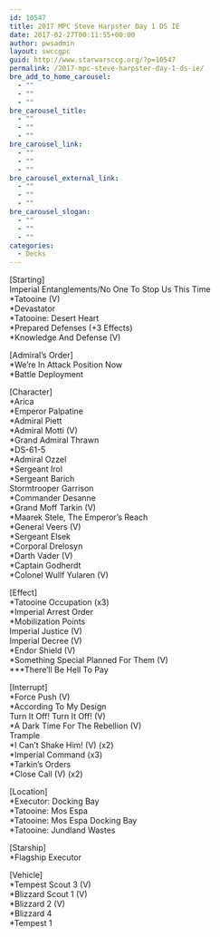 ```yaml
---
id: 10547
title: 2017 MPC Steve Harpster Day 1 DS IE
date: 2017-02-27T00:11:55+00:00
author: pwsadmin
layout: swccgpc
guid: http://www.starwarsccg.org/?p=10547
permalink: /2017-mpc-steve-harpster-day-1-ds-ie/
bre_add_to_home_carousel:
  - ""
  - ""
  - ""
bre_carousel_title:
  - ""
  - ""
  - ""
bre_carousel_link:
  - ""
  - ""
  - ""
bre_carousel_external_link:
  - ""
  - ""
  - ""
bre_carousel_slogan:
  - ""
  - ""
  - ""
categories:
  - Decks
---
```

[Starting]  
Imperial Entanglements/No One To Stop Us This Time  
*Tatooine (V)  
*Devastator  
*Tatooine: Desert Heart  
*Prepared Defenses (+3 Effects)  
*Knowledge And Defense (V)

[Admiral&#8217;s Order]  
*We&#8217;re In Attack Position Now  
*Battle Deployment

[Character]  
*Arica  
*Emperor Palpatine  
*Admiral Piett  
*Admiral Motti (V)  
*Grand Admiral Thrawn  
*DS-61-5  
*Admiral Ozzel  
*Sergeant Irol  
*Sergeant Barich  
Stormtrooper Garrison  
*Commander Desanne  
*Grand Moff Tarkin (V)  
*Maarek Stele, The Emperor&#8217;s Reach  
*General Veers (V)  
*Sergeant Elsek  
*Corporal Drelosyn  
*Darth Vader (V)  
*Captain Godherdt  
*Colonel Wullf Yularen (V)

[Effect]  
*Tatooine Occupation (x3)  
*Imperial Arrest Order  
*Mobilization Points  
Imperial Justice (V)  
Imperial Decree (V)  
*Endor Shield (V)  
*Something Special Planned For Them (V)  
\***There&#8217;ll Be Hell To Pay

[Interrupt]  
*Force Push (V)  
*According To My Design  
Turn It Off! Turn It Off! (V)  
*A Dark Time For The Rebellion (V)  
Trample  
*I Can&#8217;t Shake Him! (V) (x2)  
*Imperial Command (x3)  
*Tarkin&#8217;s Orders  
*Close Call (V) (x2)

[Location]  
*Executor: Docking Bay  
*Tatooine: Mos Espa  
*Tatooine: Mos Espa Docking Bay  
*Tatooine: Jundland Wastes

[Starship]  
*Flagship Executor

[Vehicle]  
*Tempest Scout 3 (V)  
*Blizzard Scout 1 (V)  
*Blizzard 2 (V)  
*Blizzard 4  
*Tempest 1